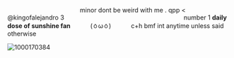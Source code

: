  ⠀⠀⠀⠀⠀⠀⠀⠀⠀⠀⠀⠀⠀⠀⠀⠀minor  dont be weird with me  .   qpp  < @kingofalejandro 3⠀⠀⠀⠀⠀⠀⠀⠀⠀⠀⠀⠀⠀⠀⠀⠀
⠀⠀⠀⠀⠀⠀⠀⠀⠀⠀number 1 __daily dose of sunshine fan__ ⠀⠀⠀⠀(⁠ㆁ⁠ω⁠ㆁ⁠)⠀⠀⠀⠀ c+h bmf int anytime unless said otherwise 

![1000170384](https://github.com/user-attachments/assets/380e4028-ac28-4c2b-b48d-34c8597921bc)
